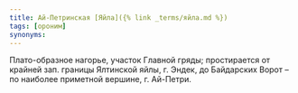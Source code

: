 ```yaml
---
title: Ай-Петринская [Яйла]({% link _terms/яйла.md %})
tags: [ороним]
synonyms:
---
```


Плато-образное нагорье, участок Главной гряды; простирается от крайней зап.
границы Ялтинской яйлы, г. Эндек, до Байдарских Ворот – по наиболее приметной
вершине, г. Ай-Петри.
